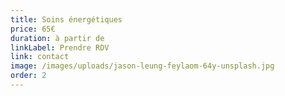 ```yaml
---
title: Soins énergétiques
price: 65€
duration: à partir de
linkLabel: Prendre RDV
link: contact
image: /images/uploads/jason-leung-feylaom-64y-unsplash.jpg
order: 2
---
```

